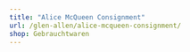 ```yaml
---
title: "Alice McQueen Consignment"
url: /glen-allen/alice-mcqueen-consignment/
shop: Gebrauchtwaren
---
```


